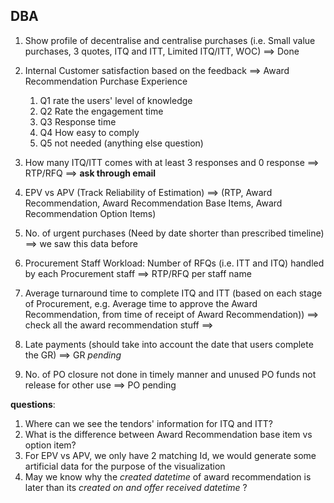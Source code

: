 ## DBA
1. Show profile of decentralise and centralise purchases (i.e. Small value purchases, 3 quotes, ITQ and ITT, Limited ITQ/ITT, WOC) ==> Done
2.	Internal Customer satisfaction based on the feedback ==> Award Recommendation Purchase Experience
	1.	  Q1 rate the users' level of knowledge
	2.	 Q2 Rate the engagement time
	3.	 Q3 Response time
	4.	 Q4 How easy to comply
	5.	 Q5 not needed (anything else question)
3.	How many ITQ/ITT comes with at least 3 responses and 0 response ==> RTP/RFQ ==> **ask through email**
4.	EPV vs APV (Track Reliability of Estimation) ==> (RTP, Award Recommendation, Award Recommendation Base Items, Award Recommendation Option Items)
5.	No. of urgent purchases (Need by date shorter than prescribed timeline) ==> we saw this data before

1.	Procurement Staff Workload: Number of RFQs (i.e. ITT and ITQ) handled by each  Procurement staff ==> RTP/RFQ per staff name
2.	Average turnaround time to complete ITQ and ITT (based on each stage of Procurement, e.g. Average time to approve the Award  Recommendation, from time of receipt of Award Recommendation)) ==> check all the award recommendation stuff ==> 
3.	Late payments (should take into account the date that users complete the GR) ==> GR *pending*
4.	No. of PO closure not done in timely manner and unused PO funds not release for other use ==> PO pending

**questions**:
1. Where can we see the tendors' information for ITQ and ITT?
2. What is the difference between Award Recommendation base item vs option item?
3. For EPV vs APV, we only have 2 matching Id, we would generate some artificial data for the purpose of the visualization
4. May we know why the *created datetime* of award recommendation is later than its *created on and offer received datetime* ?